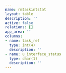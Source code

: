 ```yaml
---
name: rmtaskintstat
layout: table
description: ''
active: false
relations: []
app_area: ''
columns:
- name: task_ref
  type: int(4)
  description: ''
- name: u_interface_status
  type: char(1)
  description: ''
---
```


